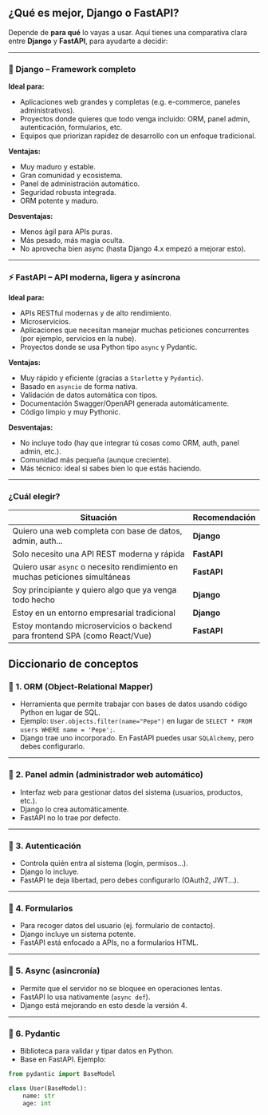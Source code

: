## ¿Qué es mejor, Django o FastAPI?

Depende de **para qué** lo vayas a usar. Aquí tienes una comparativa clara entre **Django** y **FastAPI**, para ayudarte a decidir:

---

### 🧱 Django – Framework completo

**Ideal para:**
- Aplicaciones web grandes y completas (e.g. e-commerce, paneles administrativos).
- Proyectos donde quieres que todo venga incluido: ORM, panel admin, autenticación, formularios, etc.
- Equipos que priorizan rapidez de desarrollo con un enfoque tradicional.

**Ventajas:**
- Muy maduro y estable.
- Gran comunidad y ecosistema.
- Panel de administración automático.
- Seguridad robusta integrada.
- ORM potente y maduro.

**Desventajas:**
- Menos ágil para APIs puras.
- Más pesado, más magia oculta.
- No aprovecha bien async (hasta Django 4.x empezó a mejorar esto).

---

### ⚡ FastAPI – API moderna, ligera y asíncrona

**Ideal para:**
- APIs RESTful modernas y de alto rendimiento.
- Microservicios.
- Aplicaciones que necesitan manejar muchas peticiones concurrentes (por ejemplo, servicios en la nube).
- Proyectos donde se usa Python tipo `async` y Pydantic.

**Ventajas:**
- Muy rápido y eficiente (gracias a `Starlette` y `Pydantic`).
- Basado en `asyncio` de forma nativa.
- Validación de datos automática con tipos.
- Documentación Swagger/OpenAPI generada automáticamente.
- Código limpio y muy Pythonic.

**Desventajas:**
- No incluye todo (hay que integrar tú cosas como ORM, auth, panel admin, etc.).
- Comunidad más pequeña (aunque creciente).
- Más técnico: ideal si sabes bien lo que estás haciendo.

---

### ¿Cuál elegir?

| Situación | Recomendación |
|----------|----------------|
| Quiero una web completa con base de datos, admin, auth... | **Django** |
| Solo necesito una API REST moderna y rápida | **FastAPI** |
| Quiero usar `async` o necesito rendimiento en muchas peticiones simultáneas | **FastAPI** |
| Soy principiante y quiero algo que ya venga todo hecho | **Django** |
| Estoy en un entorno empresarial tradicional | **Django** |
| Estoy montando microservicios o backend para frontend SPA (como React/Vue) | **FastAPI** |




## Diccionario de conceptos

### 🔹 1. ORM (Object-Relational Mapper)

- Herramienta que permite trabajar con bases de datos usando código Python en lugar de SQL.
- Ejemplo: `User.objects.filter(name="Pepe")` en lugar de `SELECT * FROM users WHERE name = 'Pepe';`.
- Django trae uno incorporado. En FastAPI puedes usar `SQLAlchemy`, pero debes configurarlo.

---

### 🔹 2. Panel admin (administrador web automático)

- Interfaz web para gestionar datos del sistema (usuarios, productos, etc.).
- Django lo crea automáticamente.
- FastAPI no lo trae por defecto.

---

### 🔹 3. Autenticación

- Controla quién entra al sistema (login, permisos...).
- Django lo incluye.
- FastAPI te deja libertad, pero debes configurarlo (OAuth2, JWT...).

---

### 🔹 4. Formularios

- Para recoger datos del usuario (ej. formulario de contacto).
- Django incluye un sistema potente.
- FastAPI está enfocado a APIs, no a formularios HTML.

---

### 🔹 5. Async (asincronía)

- Permite que el servidor no se bloquee en operaciones lentas.
- FastAPI lo usa nativamente (`async def`).
- Django está mejorando en esto desde la versión 4.

---

### 🔹 6. Pydantic

- Biblioteca para validar y tipar datos en Python.
- Base en FastAPI. Ejemplo:

```python
from pydantic import BaseModel

class User(BaseModel):
    name: str
    age: int
```
